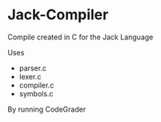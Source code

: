 # Jack-Compiler
Compile created in C for the Jack Language

Uses 
- parser.c
- lexer.c
- compiler.c
- symbols.c

By running CodeGrader
